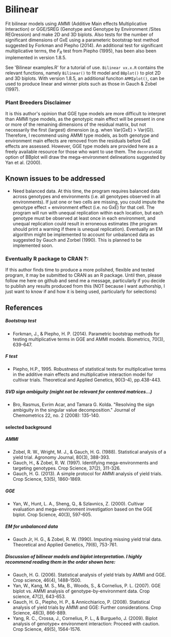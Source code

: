 # Bilinear

Fit bilinear models using AMMI (Additive Main effects Multiplicative Interaction) or GGE/SREG (Genotype and Genotype by Environment /Sites REGression) and make 2D and 3D biplots.  Also tests for the number of significant dimensions of GxE using a parameteric bootstrap test method suggested by Forkman and Piepho (2014). An additional test for significant multiplicative terms, the $F_R$ test from Piepho (1995), has been also been implemented in version 1.8.5.

See 'Bilinear examples.R' for a tutorial of use.  ```Bilinear vx.x.R``` contains the relevant functions, namely ```Bilinear()``` to fit model and ```BBplot()``` to plot 2D and 3D biplots. With version 1.8.5, an additional funciton ```AMMIplot()```, can be used to produce linear and winner plots such as those in Gauch & Zobel (1997).

### Plant Breeders Disclaimer
It is this author's opinion that GGE type models are more difficult to interpret than AMMI type models, as the genotypic main effect will be present in one or more of the remaining dimensions of the residual matrix, but not necessarily the first (largest) dimension (e.g. when Var(GxE) > Var(G)).  Therefore, I recommend using AMMI type models, as both genotype and environment main effects are removed from the residuals before GxE effects are assessed.  However, GGE type models are provided here as a freely available resource for those who want to use them. The ```decorateGGE``` option of BBplot will draw the mega-environment delineations suggested by Yan et al. (2000).


## Known issues to be addressed

* Need balanced data.  At this time, the program requires balanced data across genotypes and environments (i.e. all genotypes observed in all environments).  If just one or two cells are missing, you could impute the genotype effect + environment effect (i.e. no GxE) for that cell. The program will run with unequal replication within each location, but each genotype must be observed at least once in each environment, and unequal replication could result in erroneous estimates (the program should print a warning if there is unequal replication).  Eventually an EM algorithm might be implemented to account for unbalanced data as suggested by Gauch and Zorbel (1990). This is planned to be implemented soon.

### Eventually R package to CRAN ?:
If this author finds time to produce a more polished, flexible and tested program, it may be submitted to CRAN as an R package. Until then, please follow me here on github and send me a message, particularly if you decide to publish any results produced from this (NOT because I want authorship, I just want to know if and how it is being used, particularly for selections)


## References 
##### Bootstrap test
- Forkman, J., & Piepho, H. P. (2014). Parametric bootstrap methods for testing multiplicative terms in GGE and AMMI models. Biometrics, 70(3), 639-647. 

##### F test
- Piepho, H.P., 1995. Robustness of statistical tests for multiplicative terms in the additive main effects and multiplicative interaction model for cultivar trials. Theoretical and Applied Genetics, 90(3-4), pp.438-443.

##### SVD sign ambiguity (might not be relevant for centered matrices...)
- Bro, Rasmus, Evrim Acar, and Tamara G. Kolda. "Resolving the sign ambiguity in the singular value decomposition." Journal of Chemometrics 22, no. 2 (2008): 135-140.

#### selected background

##### AMMI
- Zobel, R. W., Wright, M. J., & Gauch, H. G. (1988). Statistical analysis of a yield trial. Agronomy Journal, 80(3), 388-393.
- Gauch, H., & Zobel, R. W. (1997). Identifying mega-environments and targeting genotypes. Crop Science, 37(2), 311-326.
- Gauch, H. G. (2013). A simple protocol for AMMI analysis of yield trials. Crop Science, 53(5), 1860-1869.

##### GGE
- Yan, W., Hunt, L. A., Sheng, Q., & Szlavnics, Z. (2000). Cultivar evaluation and mega-environment investigation based on the GGE biplot. Crop Science, 40(3), 597-605.

##### EM for unbalanced data
- Gauch Jr, H. G., & Zobel, R. W. (1990). Imputing missing yield trial data. Theoretical and Applied Genetics, 79(6), 753-761.

##### Discussion of bilinear models and biplot interpretation. I highly recommend reading them in the order shown here:

- Gauch, H. G. (2006). Statistical analysis of yield trials by AMMI and GGE. Crop science, 46(4), 1488-1500.
- Yan, W., Kang, M. S., Ma, B., Woods, S., & Cornelius, P. L. (2007). GGE biplot vs. AMMI analysis of genotype-by-environment data. Crop science, 47(2), 643-653.
- Gauch, H. G., Piepho, H. P., & Annicchiarico, P. (2008). Statistical analysis of yield trials by AMMI and GGE: Further considerations. Crop Science, 48(3), 866-889.
- Yang, R. C., Crossa, J., Cornelius, P. L., & Burgueño, J. (2009). Biplot analysis of genotype× environment interaction: Proceed with caution. Crop Science, 49(5), 1564-1576.





